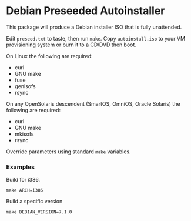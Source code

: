 # Debian Preseeded Autoinstaller

This package will produce a Debian installer ISO that is fully unattended.

Edit `preseed.txt` to taste, then run `make`. Copy `autoinstall.iso` to your VM provisioning system or burn it to a CD/DVD then boot.

On Linux the following are required:

* curl
* GNU make
* fuse
* genisofs
* rsync

On any OpenSolaris descendent (SmartOS, OmniOS, Oracle Solaris) the following are required:

* curl
* GNU make
* mkisofs
* rsync

Override parameters using standard `make` variables.

### Examples

Build for i386.

    make ARCH=i386

Build a specific version

    make DEBIAN_VERSION=7.1.0
